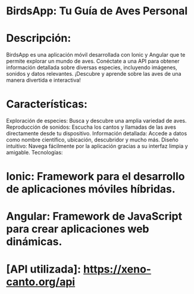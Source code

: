 # BirdsApp: Tu Guía de Aves Personal

# Descripción:

BirdsApp es una aplicación móvil desarrollada con Ionic y Angular que te permite explorar un mundo de aves. Conéctate a una API para obtener información detallada sobre diversas especies, incluyendo imágenes, sonidos y datos relevantes. ¡Descubre y aprende sobre las aves de una manera divertida e interactiva!

# Características:

Exploración de especies: Busca y descubre una amplia variedad de aves.
Reproducción de sonidos: Escucha los cantos y llamadas de las aves directamente desde tu dispositivo.
Información detallada: Accede a datos como nombre científico, ubicación, descubridor y mucho más.
Diseño intuitivo: Navega fácilmente por la aplicación gracias a su interfaz limpia y amigable.
Tecnologías:

# Ionic: Framework para el desarrollo de aplicaciones móviles híbridas.

# Angular: Framework de JavaScript para crear aplicaciones web dinámicas.

# [API utilizada]: https://xeno-canto.org/api
